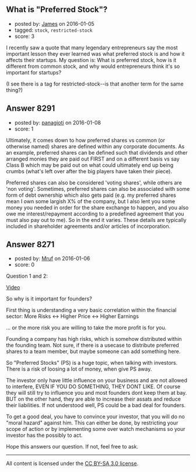 ## What is "Preferred Stock"?

- posted by: [James](https://stackexchange.com/users/309602/james) on 2016-01-05
- tagged: `stock`, `restricted-stock`
- score: 3

I recently saw a quote that many legendary entrepreneurs say the most important lesson they ever learned was what preferred stock is and how it affects their startups.  My question is: What is preferred stock, how is it different from common stock, and why would entrepreneurs think it's so important for startups?

(I see there is a tag for restricted-stock--is that another term for the same thing?)


## Answer 8291

- posted by: [panagioti](https://stackexchange.com/users/107455/panagioti) on 2016-01-08
- score: 1

Ultimately, it comes down to how preferred shares vs common (or otherwise named) shares are defined within any corporate documents.  As an example, preferred shares can be defined such that dividends and other arranged monies they are paid out FIRST and on a different basis vs say Class B which may be paid out on what could ultimately end up being crumbs (what's left over after the big players have taken their piece).  

Preferred shares can also be considered 'voting shares', while others are 'non voting'.  Sometimes, preferred shares can also be associated with some form of debt ownership which also gets paid (e.g. my preferred shares mean I own some largish X% of the company, but I also lent you some money you needed in order for the share exchange to happen, and you also owe me interest/repayment according to a predefined agreement that you must also pay out to me).  So in the end it varies.  These details are typically included in shareholder agreements and/or articles of incorporation.


## Answer 8271

- posted by: [Mruf](https://stackexchange.com/users/3246202/mruf) on 2016-01-06
- score: 0

<p>Question 1 and 2:</p>

<p><a href="http://www.investopedia.com/terms/p/preferredstock.asp" rel="nofollow">Video</a></p>

<p>So why is it important for founders?</p>

<p>First thing is understanding a very basic correlation within the financial sector: More Risks &lt;-> Higher Price &lt;-> Higher Earnings</p>

<p>... or the more risk you are willing to take the more profit is for you.</p>

<p>Founding a company has high risks, which is somehow distributed within the founding team. Not sure, if there is a usecase to distribute preferred shares to a team member, but maybe someone can add something here.</p>

<p>So "Preferred Stocks" (PS) is a huge topic, when talking with investors. There is a risk of loosing a lot of money, when give PS away.</p>

<p>The investor only have little influence on your business and are not allowed to interfere, EVEN IF YOU DO SOMETHING, THEY DONT LIKE. Of course they will still try to influence you and most founders dont keep them at bay. BUT on the other hand, they are able to increase their assats and reduce their liabilities. If not understood well, PS could be a bad deal for founders.</p>

<p>To get a good deal, you have to convince your investor, that you will do no "moral hazard" against him. This can either be done, by restricting your scope of action or by implementing some over watch mechanisms so your investor has the possibly to act.</p>

<p>Hope this answers our question. If not, feel free to ask.</p>




---

All content is licensed under the [CC BY-SA 3.0 license](https://creativecommons.org/licenses/by-sa/3.0/).
